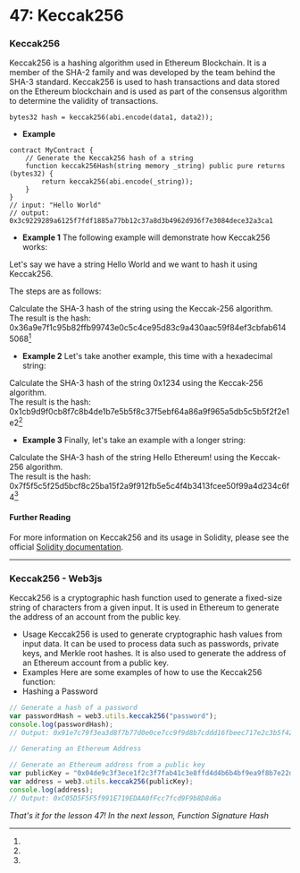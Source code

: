 # 47: Keccak256

### Keccak256

Keccak256 is a hashing algorithm used in Ethereum Blockchain. It is a member of the SHA-2 family and was developed by the team behind the SHA-3 standard. Keccak256 is used to hash transactions and data stored on the Ethereum blockchain and is used as part of the consensus algorithm to determine the validity of transactions.

```solidity
bytes32 hash = keccak256(abi.encode(data1, data2));
```

* **Example**

```solidity
contract MyContract {    
    // Generate the Keccak256 hash of a string    
    function keccak256Hash(string memory _string) public pure returns (bytes32) {        
        return keccak256(abi.encode(_string));    
    }
}
// input: "Hello World"
// output: 0x3c9229289a6125f7fdf1885a77bb12c37a8d3b4962d936f7e3084dece32a3ca1
```

* **Example 1** The following example will demonstrate how Keccak256 works:

Let's say we have a string Hello World and we want to hash it using Keccak256.

The steps are as follows:

Calculate the SHA-3 hash of the string using the Keccak-256 algorithm.\
The result is the hash: 0x36a9e7f1c95b82ffb99743e0c5c4ce95d83c9a430aac59f84ef3cbfab6145068[^1]

* **Example 2** Let's take another example, this time with a hexadecimal string:

Calculate the SHA-3 hash of the string 0x1234 using the Keccak-256 algorithm.\
The result is the hash: 0x1cb9d9f0cb8f7c8b4de1b7e5b5f8c37f5ebf64a86a9f965a5db5c5b5f2f2e1e2[^2]

* **Example 3** Finally, let's take an example with a longer string:

Calculate the SHA-3 hash of the string Hello Ethereum! using the Keccak-256 algorithm.\
The result is the hash: 0x7f5f5c5f25d5bcf8c25ba15f2a9f912fb5e5c4f4b3413fcee50f99a4d234c6f4[^3]

#### Further Reading

For more information on Keccak256 and its usage in Solidity, please see the official [Solidity documentation](https://solidity.readthedocs.io/en/v0.8.0/units-and-global-variables.html#keccak256-hash-function).

***

### Keccak256 - Web3js

Keccak256 is a cryptographic hash function used to generate a fixed-size string of characters from a given input. It is used in Ethereum to generate the address of an account from the public key.

* Usage Keccak256 is used to generate cryptographic hash values from input data. It can be used to process data such as passwords, private keys, and Merkle root hashes. It is also used to generate the address of an Ethereum account from a public key.
* Examples Here are some examples of how to use the Keccak256 function:
* Hashing a Password

```javascript
// Generate a hash of a password
var passwordHash = web3.utils.keccak256("password");
console.log(passwordHash); 
// Output: 0x91e7c79f3ea3d8f7b77d0e0ce7cc9f9d8b7cddd16fbeec717e2c3b5f426b2a5a

// Generating an Ethereum Address

// Generate an Ethereum address from a public key
var publicKey = "0x04de9c3f3ece1f2c3f7fab41c3e8ffd4d4b6b4bf9ea9f8b7e22d28f6a7f013930c8be4f4bb55d4c724a9a937d7e8f0d0f788f32c12f6ccd8cda9a6e9f9c9a3a3f"; 
var address = web3.utils.keccak256(publicKey);
console.log(address); 
// Output: 0xC05D5F5F5f991E719EDAA0fFcc7fcd9F9b8D8d6a
```

_That's it for the lesson 47! In the next lesson, Function Signature Hash_

[^1]: 

[^2]: 

[^3]: 
